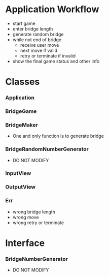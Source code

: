 # Application Workflow
- start game
- enter bridge length
- generate random bridge
- while not end of bridge
  - receive user move
  - next move if valid
  - retry or terminate if invalid
- show the final game status and other info


# Classes
### Application
### BridgeGame
### BridgeMaker
- One and only function is to generate bridge
### BridgeRandomNumberGenerator
- DO NOT MODIFY
### InputView
### OutputView
### Err
- wrong bridge length
- wrong move
- wrong retry or terminate

# Interface
### BridgeNumberGenerator
- DO NOT MODIFY

